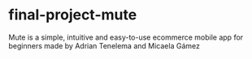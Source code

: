 # final-project-mute
Mute is a simple, intuitive and easy-to-use ecommerce mobile app for beginners made by Adrian Tenelema and Micaela Gámez
